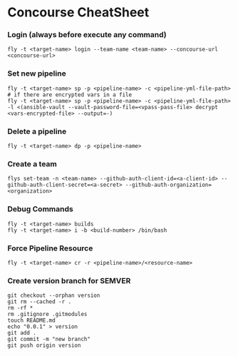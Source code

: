 # Concourse CheatSheet

### Login (always before execute any command)
```
fly -t <target-name> login --team-name <team-name> --concourse-url <concourse-url>
```

### Set new pipeline

```
fly -t <target-name> sp -p <pipeline-name> -c <pipeline-yml-file-path>
# if there are encrypted vars in a file
fly -t <target-name> sp -p <pipeline-name> -c <pipeline-yml-file-path> -l <(ansible-vault --vault-password-file=<vpass-pass-file> decrypt <vars-encrypted-file> --output=-)
```

### Delete a pipeline
```
fly -t <target-name> dp -p <pipeline-name>
```

### Create a team
```
flys set-team -n <team-name> --github-auth-client-id=<a-client-id> --github-auth-client-secret=<a-secret> --github-auth-organization=<organization>
```

### Debug Commands
```
fly -t <target-name> builds
fly -t <target-name> i -b <build-number> /bin/bash
```

### Force Pipeline Resource

```
fly -t <target-name> cr -r <pipeline-name>/<resource-name>
```

### Create version branch for SEMVER

```
git checkout --orphan version
git rm --cached -r .
rm -rf *
rm .gitignore .gitmodules
touch README.md
echo "0.0.1" > version
git add .
git commit -m "new branch"
git push origin version
```
